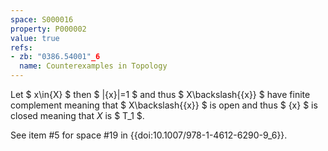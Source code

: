 ```yaml
---
space: S000016
property: P000002
value: true
refs:
- zb: "0386.54001"_6
  name: Counterexamples in Topology
---
```


Let $ x\in{X} $ then $ |\{x\}|=1 $ and thus $ X\backslash{\{x\}} $ have finite complement meaning that $ X\backslash{\{x\}} $ is open and thus $ {x} $ is closed meaning that $X$ is $ T_1 $.

See item #5 for space #19 in {{doi:10.1007/978-1-4612-6290-9_6}}.
